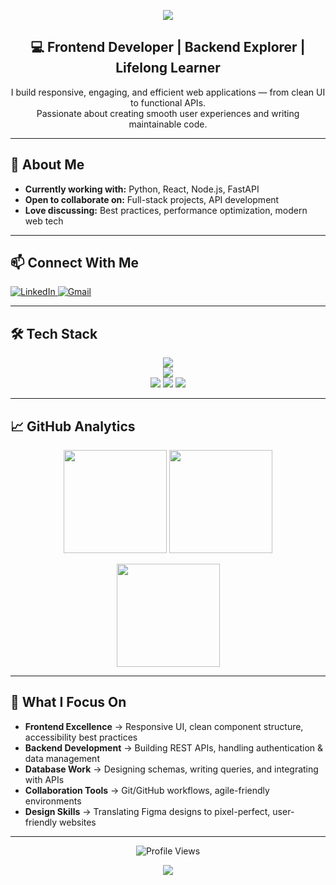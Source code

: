 <!-- Banner -->
<p align="center">
  <img src="https://capsule-render.vercel.app/api?type=waving&height=200&text=Amna%20Fatima&fontAlign=50&fontAlignY=40&color=gradient" />
</p>

<!-- Intro -->
<h2 align="center">💻 Frontend Developer | Backend Explorer | Lifelong Learner</h2>
<p align="center">
I build responsive, engaging, and efficient web applications — from clean UI to functional APIs.<br/>
Passionate about creating smooth user experiences and writing maintainable code.
</p>

---

## 🚀 About Me
- **Currently working with:** Python, React, Node.js, FastAPI  
- **Open to collaborate on:** Full-stack projects, API development  
- **Love discussing:** Best practices, performance optimization, modern web tech  

---

## 📫 Connect With Me

<p>
  <a href="https://www.linkedin.com/in/amna-fatima-9777622a1/" target="_blank">
    <img src="https://img.shields.io/badge/LinkedIn-0A66C2?style=flat&logo=linkedin&logoColor=white" alt="LinkedIn"/>
  </a>
  <a href="mailto:amnafatima12@gmail.com">
    <img src="https://img.shields.io/badge/Gmail-D14836?style=flat&logo=gmail&logoColor=white" alt="Gmail"/>
  </a>
</p>

---

## 🛠 Tech Stack

<p align="center">
  <img src="https://skillicons.dev/icons?i=html,css,js,ts,react,vite,tailwind,bootstrap" /><br/>
  <img src="https://skillicons.dev/icons?i=nodejs,express,fastapi,django,python,sqlite,postgresql,mongodb" />
  <br/>
  <img src="https://img.shields.io/badge/JWT-000?logo=jsonwebtokens&logoColor=white" />
  <img src="https://img.shields.io/badge/Jinja-B41717?logo=jinja&logoColor=white" />
  <img src="https://img.shields.io/badge/Jira-0052CC?logo=jira&logoColor=white" />
</p>

---

## 📈 GitHub Analytics

<p align="center">
  <img src="https://github-readme-stats.vercel.app/api?username=amnafatimaa&theme=algolia&show_icons=true&hide_border=true" height="165"/>
  <img src="https://streak-stats.demolab.com?user=amnafatimaa&theme=algolia&hide_border=true" height="165"/>
</p>

<p align="center">
  <img src="https://github-readme-stats.vercel.app/api/top-langs/?username=amnafatimaa&layout=compact&theme=algolia&hide_border=true" height="165"/>
</p>

---

## 🌟 What I Focus On  
- **Frontend Excellence** → Responsive UI, clean component structure, accessibility best practices  
- **Backend Development** → Building REST APIs, handling authentication & data management  
- **Database Work** → Designing schemas, writing queries, and integrating with APIs  
- **Collaboration Tools** → Git/GitHub workflows, agile-friendly environments  
- **Design Skills** → Translating Figma designs to pixel-perfect, user-friendly websites  

---

<p align="center">
  <img src="https://komarev.com/ghpvc/?username=amnafatimaa&style=for-the-badge&color=blue" alt="Profile Views"/>
</p>

<!-- Footer -->
<p align="center">
  <img src="https://capsule-render.vercel.app/api?type=waving&height=100&section=footer&color=gradient" />
</p>



